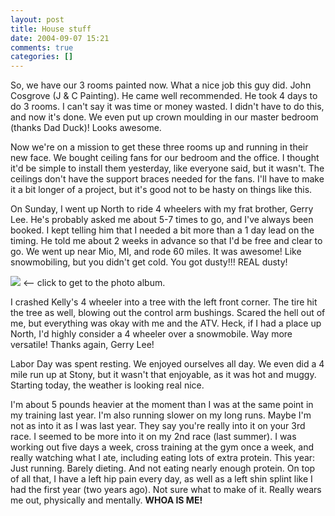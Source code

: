 ```yaml
---
layout: post
title: House stuff
date: 2004-09-07 15:21
comments: true
categories: []
---
```

So, we have our 3 rooms painted now. What a nice job this guy did. John Cosgrove (J & C Painting). He came well recommended. He took 4 days to do 3 rooms. I can't say it was time or money wasted. I didn't have to do this, and now it's done. We even put up crown moulding in our master bedroom (thanks Dad Duck)! Looks awesome.

Now we're on a mission to get these three rooms up and running in their new face. We bought ceiling fans for our bedroom and the office. I thought it'd be simple to install them yesterday, like everyone said, but it wasn't. The ceilings don't have the support braces needed for the fans. I'll have to make it a bit longer of a project, but it's good not to be hasty on things like this.

On Sunday, I went up North to ride 4 wheelers with my frat brother, Gerry Lee. He's probably asked me about 5-7 times to go, and I've always been booked. I kept telling him that I needed a bit more than a 1 day lead on the timing. He told me about 2 weeks in advance so that I'd be free and clear to go. We went up near Mio, MI, and rode 60 miles. It was awesome! Like snowmobiling, but you didn't get cold. You got dusty!!! REAL dusty!

<a href="http://www.filias.com/cgi-bin/album.pl?album=2004%20Albums/09.05.2004.ATVing"><img src="http://www.filias.com/photos/2004%20Albums/09.05.2004.ATVing/thmb_ATVing%20(32).jpg" border="0"></a> <-- click to get to the photo album.

I crashed Kelly's 4 wheeler into a tree with the left front corner. The tire hit the tree as well, blowing out the control arm bushings. Scared the hell out of me, but everything was okay with me and the ATV. Heck, if I had a place up North, I'd highly consider a 4 wheeler over a snowmobile. Way more versatile! Thanks again, Gerry Lee!

Labor Day was spent resting. We enjoyed ourselves all day. We even did a 4 mile run up at Stony, but it wasn't that enjoyable, as it was hot and muggy. Starting today, the weather is looking real nice.

I'm about 5 pounds heavier at the moment than I was at the same point in my training last year. I'm also running slower on my long runs. Maybe I'm not as into it as I was last year. They say you're really into it on your 3rd race. I seemed to be more into it on my 2nd race (last summer). I was working out five days a week, cross training at the gym once a week, and really watching what I ate, including eating lots of extra protein. This year: Just running. Barely dieting. And not eating nearly enough protein. On top of all that, I have a left hip pain every day, as well as a left shin splint like I had the first year (two years ago). Not sure what to make of it. Really wears me out, physically and mentally. <b>WHOA IS ME!</b>
